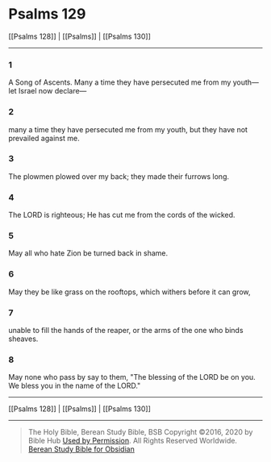 # Psalms 129

[[Psalms 128]] | [[Psalms]] | [[Psalms 130]]

---

### 1
A Song of Ascents. Many a time they have persecuted me from my youth—let Israel now declare—

### 2
many a time they have persecuted me from my youth, but they have not prevailed against me.

### 3
The plowmen plowed over my back; they made their furrows long.

### 4
The LORD is righteous; He has cut me from the cords of the wicked.

### 5
May all who hate Zion be turned back in shame.

### 6
May they be like grass on the rooftops, which withers before it can grow,

### 7
unable to fill the hands of the reaper, or the arms of the one who binds sheaves.

### 8
May none who pass by say to them, "The blessing of the LORD be on you. We bless you in the name of the LORD."

---

[[Psalms 128]] | [[Psalms]] | [[Psalms 130]]

---

> The Holy Bible, Berean Study Bible, BSB
> Copyright &copy;2016, 2020 by Bible Hub
> [Used by Permission](https://berean.bible/terms.htm). All Rights Reserved Worldwide.
> [Berean Study Bible for Obsidian](https://github.com/gapmiss/berean-study-bible-for-obsidian)

